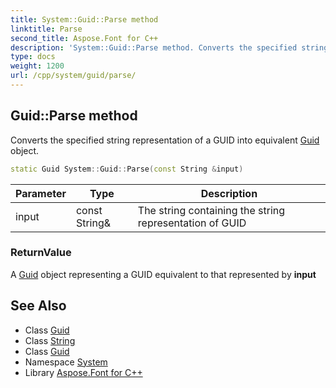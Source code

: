 ```yaml
---
title: System::Guid::Parse method
linktitle: Parse
second_title: Aspose.Font for C++
description: 'System::Guid::Parse method. Converts the specified string representation of a GUID into equivalent Guid object in C++.'
type: docs
weight: 1200
url: /cpp/system/guid/parse/
---
```

## Guid::Parse method


Converts the specified string representation of a GUID into equivalent [Guid](../) object.

```cpp
static Guid System::Guid::Parse(const String &input)
```


| Parameter | Type | Description |
| --- | --- | --- |
| input | const String\& | The string containing the string representation of GUID |

### ReturnValue

A [Guid](../) object representing a GUID equivalent to that represented by **input**

## See Also

* Class [Guid](../)
* Class [String](../../string/)
* Class [Guid](../)
* Namespace [System](../../)
* Library [Aspose.Font for C++](../../../)
